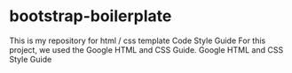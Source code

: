 # bootstrap-boilerplate

This is my repository for html / css template 
Code Style Guide
For this project, we used the Google HTML and CSS Guide.
Google HTML and CSS Style Guide